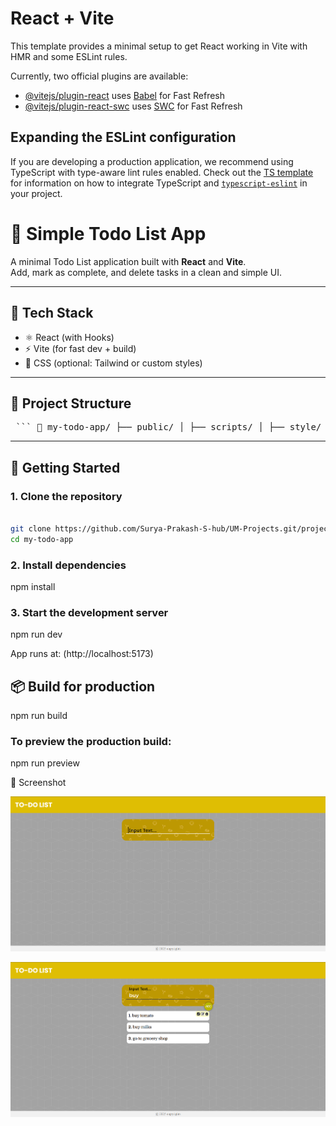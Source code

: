 # React + Vite

This template provides a minimal setup to get React working in Vite with HMR and some ESLint rules.

Currently, two official plugins are available:

- [@vitejs/plugin-react](https://github.com/vitejs/vite-plugin-react/blob/main/packages/plugin-react) uses [Babel](https://babeljs.io/) for Fast Refresh
- [@vitejs/plugin-react-swc](https://github.com/vitejs/vite-plugin-react/blob/main/packages/plugin-react-swc) uses [SWC](https://swc.rs/) for Fast Refresh

## Expanding the ESLint configuration

If you are developing a production application, we recommend using TypeScript with type-aware lint rules enabled. Check out the [TS template](https://github.com/vitejs/vite/tree/main/packages/create-vite/template-react-ts) for information on how to integrate TypeScript and [`typescript-eslint`](https://typescript-eslint.io) in your project.

# 📝 Simple Todo List App

A minimal Todo List application built with **React** and **Vite**.  
Add, mark as complete, and delete tasks in a clean and simple UI.

---

## 🔧 Tech Stack

- ⚛️ React (with Hooks)
- ⚡ Vite (for fast dev + build)
- 💅 CSS (optional: Tailwind or custom styles)

---

## 📂 Project Structure

<pre lang="markdown"> ``` 📁 my-todo-app/ ├── public/ │ ├── scripts/ │ ├── style/ │ │ ├── main.css ├── src/ │ ├── assets/ │ ├── components/ # To-Do components │ │ ├── main/ │ │ │ ├── CreateList.jsx │ │ │ ├── TodoList.jsx │ │ │ ├── ToDo.jsx │ │ ├── Footer.jsx │ │ ├── NavBar.jsx │ ├── App.jsx │ ├── main.jsx # Main app component ├── .gitignore ├── index.html ├── package.json ├── vite.config.js └── README.md ``` </pre>

---

## 🚀 Getting Started

### 1. Clone the repository 

```bash

git clone https://github.com/Surya-Prakash-S-hub/UM-Projects.git/project-lists/Project-1/To-Do-List-App
cd my-todo-app

```

### 2. Install dependencies

npm install

### 3. Start the development server

npm run dev

App runs at: (http://localhost:5173)

## 📦 Build for production

npm run build

### To preview the production build:

npm run preview

📸 Screenshot

![Preview](./src/assets/OpenPage.png)

![App Screenshot](./src/assets/ResultPage.png)